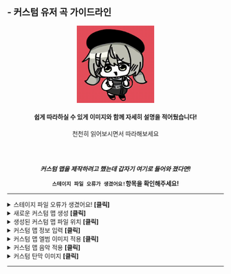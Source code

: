 ## - 커스텀 유저 곡 가이드라인

<div align = "center">
  
<img src = "imgs\Imoji\imoji4.gif" width = "180px">


#### 쉽게 따라하실 수 있게 이미지와 함께 자세히 설명을 적어뒀습니다!

천천히 읽어보시면서 따라해보세요

</br></br> 


<b> *커스텀 맵을 제작하려고 했는데 갑자기 여기로 들어와 졌다면!*

```스테이지 파일 오류가 생겼어요!```항목을 확인해주세요! </b>

</div>

-------------
<details>
<summary> 스테이지 파일 오류가 생겼어요! <b> [클릭] </b></summary>

-------------

<div align = "center">

갑자기 해당 사이트로 들어와진 경우, <b>*스테이지 파일을 불러오는데 오류가 발생*</b>하였기 때문입니다.

</br></br>

#### 오류가 발생하는 이유는 이미지 파일과 오디오 파일이 누락되었기 때문입니다.
맵을 제작하기 전, 오디오 파일과 앨범 이미지 파일을 적용시켜줘야 합니다!

이와 관련해선 아래 설명이 자세히 적혀있으니 아래로 쭉 내려서 확인해보세요!

</div>

</div>

<br><br><br><br><br>

-------------

</details>


<details>
<summary>새로운 커스텀 맵 생성 <b> [클릭] </b></summary>

-------------

<div align = "center">

<img src = "imgs\Guideline_imgs\gl1.PNG" width = "480px">

```유저 제작 커스텀 곡```리스트로 가줍니다.

<br><br><br>

<img src = "imgs\Guideline_imgs\gl2.PNG" width = "180px">

좌측 하단에 있는 ```새로운 커스텀 맵 생성```을 클릭 혹은 ```N키```를 눌러 새로운 커스텀 맵을 생성해줍니다.

</div>

<br><br><br><br><br>

-------------

</details>

<details>
<summary>생성된 커스텀 맵 파일 위치 <b> [클릭] </b></summary>

-------------

<div align = "center">

<img src = "imgs\Guideline_imgs\gl3.PNG" width = "480px">

커스텀 맵 파일들은 게임 실행파일이 있는 위치에 ```Custom_map_file_(숫자)```폴더 속에 존재합니다.

커스텀 맵을 생성할 경우, ```custom_map_file_(숫자)```<b> 숫자가 적혀진 폴더 </b>가 생성됩니다.

*폴더 이름은 원하는 이름으로 마음대로 변경 가능합니다. <b> (게임을 종료한 상태여야 변경 가능합니다) </b>

</div>

<br><br><br><br><br>

-------------

</details>


<details>
<summary>커스텀 맵 정보 입력 <b> [클릭] </b></summary>

-------------

<div align = "center">

<img src = "imgs\Guideline_imgs\gl4.PNG" width = "480px">

커스텀 맵 파일이 존재하는 폴더에 들어가 ```map_info.ini```파일을

``마우스 우클릭``을 누른 뒤  ```연결 프로그램' -> '메모장```을 선택해 파일을 열어줍니다.

메모장 파일에 적혀져 있는 글씨에 각각의 값을 입력하여 커스텀 맵의 정보를 입력해줍니다.

#### (모든 값은 반드시 따옴표를 포함합니다)

맵 정보는 다음과 같은 형식으로 적혀져 있습니다.
```
[custom_stage_map_name]
value = "융터르"

[custom_stage_bpm]
value="180.000000"

[custom_stage_map_highlight_part]
value="32.000000"
...
```
<img src = "imgs\Guideline_imgs\gl5.PNG">


|[custom_stage_bpm]|[custom_requirement_level]|[custom_stage_map_map_by]|[custom_stage_map_name]|[custom_stage_map_artist]|[custom_stage_map_difficulty]|[custom_stage_map_highlight_part]|[custom_detailed_difficulty]|
|---|---|---|---|---|---|---|---|
|음악의 BPM값<br>(소수점 사용 가능)|맵 해금 레벨<br>(0~999사이의 정수)|맵 제작자<br>(원하시는 본인 이름 적으시면 됩니다)|맵 이름<br>(음악 제목 적으시면 됩니다)|아티스트<br>(곡 작곡가 적으시면 됩니다)|맵 난이도<br>(원하시는 맵 난이도를 적어주세면 됩니다 ex: Expert)|해당 곡의 하이라이트 부분<br>(소수점도 입력 가능하며, 단위는 '초'입니다)|맵 난이도<br>(사각형으로 표기되는 난이도를 나타냅니다. 0~9사이의 숫자만 입력 가능하며, 0.5단위로 입력 가능합니다)|


|[custom_obtainable_type]|value = "0"|value = "1"|value = "2"|value = "3"|value = "4"|value = "5"|value = "6"|value = "7"|value = "8"|
|---|---|---|---|---|---|---|---|---|---|
|해당 맵 클리어시 얻을 수 있는 아티팩트 종류|<img src = "imgs\Artifact_icon\icon0.png" width = "50px">|<img src = "imgs\Artifact_icon\icon1.png" width = "50px">|<img src = "imgs\Artifact_icon\icon2.png" width = "50px">|<img src = "imgs\Artifact_icon\icon3.png" width = "50px">|<img src = "imgs\Artifact_icon\icon4.png" width = "50px">|<img src = "imgs\Artifact_icon\icon5.png" width = "50px">|<img src = "imgs\Artifact_icon\icon6.png" width = "50px">|<img src = "imgs\Artifact_icon\icon7.png" width = "50px">|<img src = "imgs\Artifact_icon\icon8.png" width = "50px">|

|[custom_stage_map_color]|Hex값이란?|
|---|---|
|맵의 대표 컬러 (Hex값으로만 입력 가능합니다)|잘 모르시면 <a href = "https://imagecolorpicker.com/en">Hex값 변환 사이트</a>에서 원하는 색을 hex값으로 변환 가능합니다.<br>(hex값은 다음과 같이 적혀있습니다 #ffffff)|

</div>

<br><br><br><br><br>

-------------

</details>


<details>
<summary>커스텀 맵 엘범 이미지 적용 <b> [클릭] </b></summary>

-------------

<div align = "center">

<img src = "imgs\Guideline_imgs\gl6.PNG" width = "480px">

원하는 이미지 파일을 커스텀 맵 폴더 안에 넣어주세요. <b> (*이미지 파일 이름은 뭐든 상관 없습니다) </b>

#### (이미지 파일 확장자명은 png, jpeg, jpg만 사용 가능하며, 사이즈는 512x512px 이상의 정사각형 사이즈를 사용해주세요)

</div>

<br><br><br><br><br>

-------------

</details>

<details>
<summary>커스텀 맵 음악 적용 <b> [클릭] </b></summary>

-------------

<div align = "center">

<img src = "imgs\Guideline_imgs\gl6.PNG" width = "480px">

원하는 곡의 mp3파일을 <a href = "https://convertio.co/mp3-ogg/">해당 사이트</a>에서 ogg파일로 변경해주세요.

변환된 음악 파일을 커스텀 맵 폴더 안에 넣어주세요. <b> (*음악 파일 이름은 뭐든 상관 없습니다) </b>


</div>

<br><br><br><br><br>

-------------

</details>

<details>
<summary>커스텀 탄막 이미지 <b> [클릭] </b></summary>

-------------

<div align = "center">

<img src = "imgs\Guideline_imgs\gl8.PNG" width = "480px">

커스텀 탄막 이미를 추가하고 싶은 맵의 파일이 존재하는 폴더로 들어갑니다.

폴더 안의 ```custom_hitbox_image``` 폴더에서 ```center_origin```폴더 혹은 ```top_origin```폴더에 들어갑니다.

```center_origin```과 ```top_origin```의 차이는 이미지 회전시의 중심축의 위치가 다르다는 차이점이 있습니다]

= 대부분의 탄막은 ```center_origin```를 사용하기 때문에 해당 폴더 안에 이미지를 넣어주시면 됩니다.

</br></br>


<img src = "imgs\Guideline_imgs\gl7.PNG" width = "480px">

#### - 주의! -

확장자가 반드시 ```.png```여야 합니다. <b> (*이미지 파일 이름은 뭐든 상관 없습니다) </b>

이미지의 색은 반드시 ```완전한 흰색```으로만 이루어져 있어야 게임 내에서 색 변경 가능합니다.

이미지 사이즈는 512x512를 권장합니다. <b> (*오류 발생 가능성 있음) </b>

</div>

<br><br><br><br><br>

-------------

</details>





-------------
